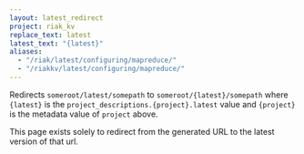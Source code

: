 ```yaml
---
layout: latest_redirect
project: riak_kv
replace_text: latest
latest_text: "{latest}"
aliases:
  - "/riak/latest/configuring/mapreduce/"
  - "/riakkv/latest/configuring/mapreduce/"
---
```


Redirects `someroot/latest/somepath` to `someroot/{latest}/somepath` 
where `{latest}` is the `project_descriptions.{project}.latest` value
and `{project}` is the metadata value of `project` above.

This page exists solely to redirect from the generated URL to the latest version of
that url.


